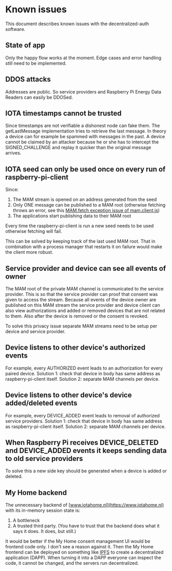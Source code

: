 # Known issues

This document describes known issues with the decentralized-auth software.

## State of app
Only the happy flow works at the moment. Edge cases and error handling still need to be implemented.

## DDOS attacks
Addresses are public. So service providers and Raspberry Pi Energy Data Readers can easily be DDOSed.

## IOTA timestamps cannot be trusted
Since timestamps are not verifiable a dishonest node can fake them. The getLastMessage implementation tries to retrieve the last message. In theory a device can for example be spammed with messages in the past. A device cannot be claimed by an attacker because he or she has to intercept the SIGNED_CHALLENGE and replay it quicker than the original message arrives.

## IOTA seed can only be used once on every run of raspberry-pi-client
Since:

1. The MAM stream is opened on an address generated from the seed
1. Only ONE message can be published to a MAM root (otherwise fetching throws an error, see this [MAM.fetch exception issue of mam.client.js](https://github.com/iotaledger/mam.client.js/issues/5))
1. The applications start publishing data to their MAM root

Every time the raspberry-pi-client is run a new seed needs to be used otherwise fetching will fail.

This can be solved by keeping track of the last used MAM root. That in combination with a process manager that restarts it on failure would make the client more robust.

## Service provider and device can see all events of owner
The MAM root of the private MAM channel is communicated to the service provider. This is so that the service provider can proof that consent was given to access the stream. Because all events of the device owner are published on this MAM stream the service provider and device client can also view authorizations and added or removed devices that are not related to them. Also after the device is removed or the consent is revoked.

To solve this privacy issue separate MAM streams need to be setup per device and service provider.

## Device listens to other device's authorized events
For example, every AUTHORIZED event leads to an authorization for every paired device.
Solution 1: check that device in body has same address as raspberry-pi-client itself.
Solution 2: separate MAM channels per device.

## Device listens to other device's device added/deleted events
For example, every DEVICE_ADDED event leads to removal of authorized service providers.
Solution 1: check that device in body has same address as raspberry-pi-client itself.
Solution 2: separate MAM channels per device.

## When Raspberry Pi receives DEVICE_DELETED and DEVICE_ADDED events it keeps sending data to old service providers

To solve this a new side key should be generated when a device is added or deleted.

## My Home backend

The unnecessary backend of [www.iotahome.nl](https://www.iotahome.nl) with its in-memory session state is:

1. A bottleneck
1. A trusted third party. (You have to trust that the backend does what it says it does. It does, but still.)

It would be better if the My Home consent management UI would be frontend code only. I don't see a reason against it. Then the My Home frontend can be deployed on something like [IPFS](https://ipfs.io/) to create a decentralized application (DAPP). When turning it into a DAPP everyone can inspect the code, it cannot be changed, and the servers run decentralized.
